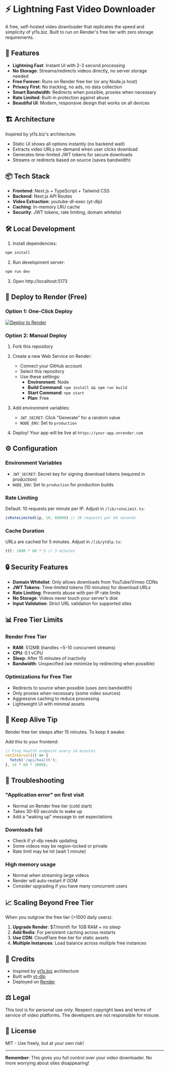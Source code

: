 # ⚡ Lightning Fast Video Downloader

A free, self-hosted video downloader that replicates the speed and simplicity of yt1s.biz. Built to run on Render's free tier with zero storage requirements.

## 🚀 Features

- **Lightning Fast**: Instant UI with 2-3 second processing
- **No Storage**: Streams/redirects videos directly, no server storage needed
- **Free Forever**: Runs on Render free tier (or any Node.js host)
- **Privacy First**: No tracking, no ads, no data collection
- **Smart Bandwidth**: Redirects when possible, proxies when necessary
- **Rate Limited**: Built-in protection against abuse
- **Beautiful UI**: Modern, responsive design that works on all devices

## 🏗️ Architecture

Inspired by yt1s.biz's architecture:
- Static UI shows all options instantly (no backend wait)
- Extracts video URLs on-demand when user clicks download
- Generates time-limited JWT tokens for secure downloads
- Streams or redirects based on source (saves bandwidth)

## 📦 Tech Stack

- **Frontend**: Next.js + TypeScript + Tailwind CSS
- **Backend**: Next.js API Routes
- **Video Extraction**: youtube-dl-exec (yt-dlp)
- **Caching**: In-memory LRU cache
- **Security**: JWT tokens, rate limiting, domain whitelist

## 🛠️ Local Development

1. Install dependencies:
```bash
npm install
```

2. Run development server:
```bash
npm run dev
```

3. Open http://localhost:5173

## 🚀 Deploy to Render (Free)

### Option 1: One-Click Deploy

[![Deploy to Render](https://render.com/images/deploy-to-render-button.svg)](https://render.com/deploy)

### Option 2: Manual Deploy

1. Fork this repository

2. Create a new Web Service on Render:
   - Connect your GitHub account
   - Select this repository
   - Use these settings:
     - **Environment**: Node
     - **Build Command**: `npm install && npm run build`
     - **Start Command**: `npm start`
     - **Plan**: Free

3. Add environment variables:
   - `JWT_SECRET`: Click "Generate" for a random value
   - `NODE_ENV`: Set to `production`

4. Deploy! Your app will be live at `https://your-app.onrender.com`

## ⚙️ Configuration

### Environment Variables

- `JWT_SECRET`: Secret key for signing download tokens (required in production)
- `NODE_ENV`: Set to `production` for production builds

### Rate Limiting

Default: 10 requests per minute per IP. Adjust in `/lib/rateLimit.ts`:

```typescript
isRateLimited(ip, 10, 60000) // 10 requests per 60 seconds
```

### Cache Duration

URLs are cached for 5 minutes. Adjust in `/lib/ytdlp.ts`:

```typescript
ttl: 1000 * 60 * 5 // 5 minutes
```

## 🔒 Security Features

- **Domain Whitelist**: Only allows downloads from YouTube/Vimeo CDNs
- **JWT Tokens**: Time-limited tokens (10 minutes) for download URLs
- **Rate Limiting**: Prevents abuse with per-IP rate limits
- **No Storage**: Videos never touch your server's disk
- **Input Validation**: Strict URL validation for supported sites

## 📊 Free Tier Limits

### Render Free Tier
- **RAM**: 512MB (handles ~5-10 concurrent streams)
- **CPU**: 0.1 vCPU
- **Sleep**: After 15 minutes of inactivity
- **Bandwidth**: Unspecified (we minimize by redirecting when possible)

### Optimizations for Free Tier
- Redirects to source when possible (uses zero bandwidth)
- Only proxies when necessary (some video sources)
- Aggressive caching to reduce processing
- Lightweight UI with minimal assets

## 🤝 Keep Alive Tip

Render free tier sleeps after 15 minutes. To keep it awake:

Add this to your frontend:
```javascript
// Ping health endpoint every 14 minutes
setInterval(() => {
  fetch('/api/health');
}, 14 * 60 * 1000);
```

## 🔧 Troubleshooting

### "Application error" on first visit
- Normal on Render free tier (cold start)
- Takes 30-60 seconds to wake up
- Add a "waking up" message to set expectations

### Downloads fail
- Check if yt-dlp needs updating
- Some videos may be region-locked or private
- Rate limit may be hit (wait 1 minute)

### High memory usage
- Normal when streaming large videos
- Render will auto-restart if OOM
- Consider upgrading if you have many concurrent users

## 📈 Scaling Beyond Free Tier

When you outgrow the free tier (>1000 daily users):

1. **Upgrade Render**: $7/month for 1GB RAM + no sleep
2. **Add Redis**: For persistent caching across restarts
3. **Use CDN**: CloudFlare free tier for static assets
4. **Multiple Instances**: Load balance across multiple free instances

## 🙏 Credits

- Inspired by [yt1s.biz](https://v1.yt1s.biz) architecture
- Built with [yt-dlp](https://github.com/yt-dlp/yt-dlp)
- Deployed on [Render](https://render.com)

## ⚖️ Legal

This tool is for personal use only. Respect copyright laws and terms of service of video platforms. The developers are not responsible for misuse.

## 📄 License

MIT - Use freely, but at your own risk!

---

**Remember**: This gives you full control over your video downloader. No more worrying about sites disappearing!